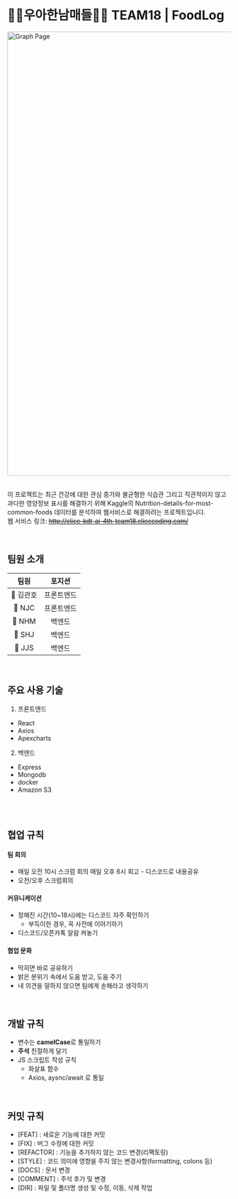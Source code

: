# 🙋‍♂️우아한남매들🙋‍♀️ TEAM18 | FoodLog

<img width="1000" alt="Graph Page" src="https://user-images.githubusercontent.com/49335804/167678164-b8f63e66-4b03-4a8d-a88a-6581e876e554.png">

<br>
<br>

이 프로젝트는 최근 건강에 대한 관심 증가와 불균형한 식습관 그리고 직관적이지 않고 과다한 영양정보 표시를 해결하기 위해 Kaggle의 Nutrition-details-for-most-common-foods 데이터를 분석하여 웹서비스로 해결하려는 프로젝트입니다. \
웹 서비스 링크: ~~http://elice-kdt-ai-4th-team18.elicecoding.com/~~

<br>

## 팀원 소개

|   팀원    |   포지션   |
| :-------: | :--------: |
| 👦 김관호 | 프론트엔드 |
|  👱 NJC   | 프론트엔드 |
|  👸 NHM   |   백엔드   |
|  👧 SHJ   |   백엔드   |
|  👨 JJS   |   백엔드   |

<br>

## 주요 사용 기술

1. 프론트엔드

- React
- Axios
- Apexcharts

2. 백엔드

- Express
- Mongodb
- docker
- Amazon S3

<br />
<br />

## 협업 규칙

#### **팀 회의**

- 매일 오전 10시 스크럼 회의
  매일 오후 6시 회고 - 디스코드로 내용공유
- 오전/오후 스크럼회의

#### **커뮤니케이션**

- 정해진 시간(10~18시)에는 디스코드 자주 확인하기
  - 부득이한 경우, 꼭 사전에 이야기하기
- 디스코드/오픈카톡 알람 켜놓기

#### **협업 문화**

- 막히면 바로 공유하기
- 밝은 분위기 속에서 도움 받고, 도움 주기
- 내 의견을 말하지 않으면 팀에게 손해라고 생각하기

<br>

## 개발 규칙

- 변수는 **camelCase**로 통일하기
- **주석** 친절하게 달기
- JS 스크립트 작성 규칙
  - 화살표 함수
  - Axios, aysnc/await 로 통일

<br>

## 커밋 규칙

- [FEAT] : 새로운 기능에 대한 커밋
- [FIX] : 버그 수정에 대한 커밋
- [REFACTOR] : 기능을 추가하지 않는 코드 변경(리팩토링)
- [STYLE] : 코드 의미에 영향을 주지 않는 변경사항(formatting, colons 등)
- [DOCS] : 문서 변경
- [COMMENT] : 주석 추가 및 변경
- [DIR] : 파일 및 폴더명 생성 및 수정, 이동, 삭제 작업

<br>
<br>
